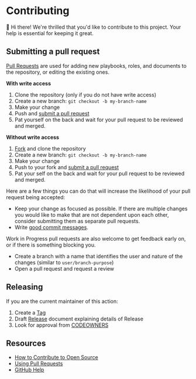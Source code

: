 # Contributing

:wave: Hi there!
We're thrilled that you'd like to contribute to this project. Your help is essential for keeping it great.

## Submitting a pull request

[Pull Requests][pulls] are used for adding new playbooks, roles, and documents to the repository, or editing the existing ones.

**With write access**

1. Clone the repository (only if you do not have write access)
1. Create a new branch: `git checkout -b my-branch-name`
1. Make your change
1. Push and [submit a pull request][pr]
1. Pat yourself on the back and wait for your pull request to be reviewed and merged.

**Without write access**

1. [Fork][fork] and clone the repository
1. Create a new branch: `git checkout -b my-branch-name`
1. Make your change
1. Push to your fork and [submit a pull request][pr]
1. Pat your self on the back and wait for your pull request to be reviewed and merged.

Here are a few things you can do that will increase the likelihood of your pull request being accepted:

- Keep your change as focused as possible. If there are multiple changes you would like to make that are not dependent upon each other, consider submitting them as separate pull requests.
- Write [good commit messages](http://tbaggery.com/2008/04/19/a-note-about-git-commit-messages.html).

Work in Progress pull requests are also welcome to get feedback early on, or if there is something blocking you.

- Create a branch with a name that identifies the user and nature of the changes (similar to `user/branch-purpose`)
- Open a pull request and request a review

## Releasing

If you are the current maintainer of this action:

1. Create a [Tag](https://stackoverflow.com/questions/18216991/create-a-tag-in-a-github-repository)
2. Draft [Release](https://docs.github.com/en/repositories/releasing-projects-on-github/managing-releases-in-a-repository) document explaining details of Release
3. Look for approval from [CODEOWNERS](https://docs.github.com/en/repositories/managing-your-repositorys-settings-and-features/customizing-your-repository/about-code-owners)

## Resources

- [How to Contribute to Open Source](https://opensource.guide/how-to-contribute/)
- [Using Pull Requests](https://docs.github.com/en/pull-requests/collaborating-with-pull-requests/proposing-changes-to-your-work-with-pull-requests/about-pull-requests)
- [GitHub Help](https://docs.github.com/en)

[pulls]: https://github.com/ActionsDesk/jenkins-codeql-analysis-library/pulls
[pr]: https://github.com/ActionsDesk/jenkins-codeql-analysis-library/compare
[fork]: https://github.com/ActionsDesk/jenkins-codeql-analysis-library/fork
